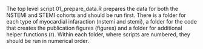The top level script 01_prepare_data.R prepares the data for both the NSTEMI and STEMI cohorts and should be run first. There is a folder for each type of myocardial infaraction (nstemi and stemi), a folder for the code that creates the publication figures (figures) and a folder for additional helper functions (r). Within each folder, where scripts are numbered, they should be run in numerical order. 

